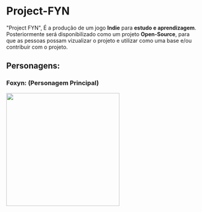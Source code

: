 # Project-FYN
"Project FYN", É a produção de um jogo **Indie** para **estudo e aprendizagem**. Posteriormente será disponibilizado como um projeto **Open-Source**, para que as pessoas possam vizualizar o projeto e utilizar como uma base e/ou contribuir com o projeto.

## Personagens:

### Foxyn: (Personagem Principal)
<p float="left">
  <img src="https://user-images.githubusercontent.com/91500212/179268417-5690dc15-b70d-4cf7-af82-6a47dd6c5512.gif" width="300" /> 
  </p>
